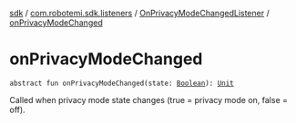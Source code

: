 [sdk](../../index.md) / [com.robotemi.sdk.listeners](../index.md) / [OnPrivacyModeChangedListener](index.md) / [onPrivacyModeChanged](./on-privacy-mode-changed.md)

# onPrivacyModeChanged

`abstract fun onPrivacyModeChanged(state: `[`Boolean`](https://kotlinlang.org/api/latest/jvm/stdlib/kotlin/-boolean/index.html)`): `[`Unit`](https://kotlinlang.org/api/latest/jvm/stdlib/kotlin/-unit/index.html)

Called when privacy mode state changes (true = privacy mode on, false = off).

